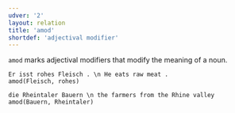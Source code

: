 ```yaml
---
udver: '2'
layout: relation
title: 'amod'
shortdef: 'adjectival modifier'
---
```


`amod` marks adjectival modifiers that modify the meaning of a noun.

~~~ sdparse
Er isst rohes Fleisch . \n He eats raw meat .
amod(Fleisch, rohes)
~~~

~~~ sdparse
die Rheintaler Bauern \n the farmers from the Rhine valley
amod(Bauern, Rheintaler)
~~~
